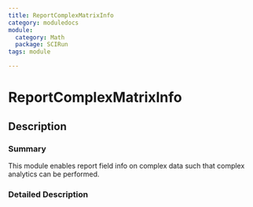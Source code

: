 ```yaml
---
title: ReportComplexMatrixInfo
category: moduledocs
module:
  category: Math
  package: SCIRun
tags: module

---
```


# ReportComplexMatrixInfo

## Description

### Summary
This module enables report field info on complex data such that complex analytics can be performed. 

### Detailed Description
